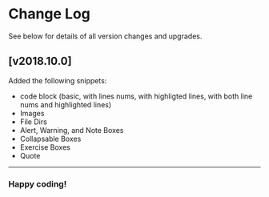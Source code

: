 # Change Log

See below for details of all version changes and upgrades.

## [v2018.10.0]

Added the following snippets:

- code block (basic, with lines nums, with highligted lines, with both line nums and highlighted lines)
- Images
- File Dirs
- Alert, Warning, and Note Boxes
- Collapsable Boxes
- Exercise Boxes
- Quote

---

### Happy coding!
